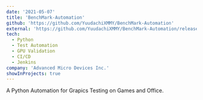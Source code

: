 ```yaml
---
date: '2021-05-07'
title: 'BenchMark-Automation'
github: 'https://github.com/YuudachiXMMY/BenchMark-Automation'
external: 'https://github.com/YuudachiXMMY/BenchMark-Automation/releases/latest'
tech:
  - Python
  - Test Automation
  - GPU Validation
  - CI/CD
  - Jenkins
company: 'Advanced Micro Devices Inc.'
showInProjects: true
---
```


A Python Automation for Grapics Testing on Games and Office.
